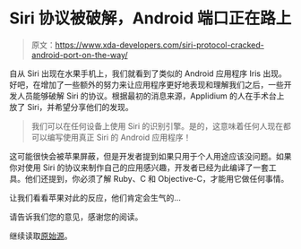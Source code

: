 # Siri 协议被破解，Android 端口正在路上

> 原文：<https://www.xda-developers.com/siri-protocol-cracked-android-port-on-the-way/>

自从 Siri 出现在水果手机上，我们就看到了类似的 Android 应用程序 Iris 出现。好吧，在增加了一些额外的努力来让应用程序更好地表现和理解我们之后，一些开发人员能够破解 Siri 的协议。根据最初的消息来源，Applidium 的人在手术台上放了 Siri，并希望分享他们的发现。

> 我们可以在任何设备上使用 Siri 的识别引擎。是的，这意味着任何人现在都可以编写使用真正 Siri 的 Android 应用程序！

这可能很快会被苹果屏蔽，但是开发者提到如果只用于个人用途应该没问题。如果你对使用 Siri 的协议来制作自己的应用感兴趣，开发者已经为此编译了一套工具。他们还提到，你必须了解 Ruby、C 和 Objective-C，才能用它做任何事情。

让我们看看苹果对此的反应，他们肯定会生气的...

请告诉我们您的意见，感谢您的阅读。

继续读取[原始源](http://applidium.com/en/news/cracking_siri/)。